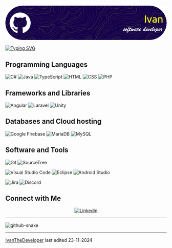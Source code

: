 ![Header](./github-header-image.png)

[![Typing SVG](https://readme-typing-svg.demolab.com/?lines=Hello,+my+name+is+Ivan;Welcome+to+my+github+profile)](https://git.io/typing-svg)

## Programming Languages

<p>
    <img alt="C#" src="https://custom-icon-badges.demolab.com/badge/C%23-%23239120.svg?logo=cshrp&logoColor=white"></a>
    <img alt="Java" src="https://img.shields.io/badge/Java-%23ED8B00.svg?logo=openjdk&logoColor=white"></a>
    <img alt="TypeScript" src="https://img.shields.io/badge/TypeScript-3178C6?logo=typescript&logoColor=white"></a>
    <img alt="HTML" src="https://img.shields.io/badge/HTML-%23E34F26.svg?logo=html5&logoColor=white"></a>
    <img alt="CSS" src="https://img.shields.io/badge/CSS-1572B6?logo=css3&logoColor=white"></a>
    <img alt="PHP" src="https://img.shields.io/badge/php-%23777BB4.svg?&logo=php&logoColor=white"></a>
</p>

## Frameworks and Libraries
<p>
    <img alt="Angular" src="https://img.shields.io/badge/Angular-%23DD0031.svg?logo=angular&logoColor=white"></a>
    <img alt="Laravel" src="https://img.shields.io/badge/Laravel-%23FF2D20.svg?logo=laravel&logoColor=white"></a>
    <img alt="Unity" src="https://img.shields.io/badge/Unity-%23000000.svg?logo=unity&logoColor=white"></a>
</p>

## Databases and Cloud hosting
<p>
    <img alt="Google Firebase" src="https://img.shields.io/badge/Firebase-039BE5?logo=Firebase&logoColor=white"></a>
    <img alt="MariaDB" src="https://img.shields.io/badge/MariaDB-003545?logo=mariadb&logoColor=white"></a>
    <img alt="MySQL" src="https://img.shields.io/badge/MySQL-4479A1?logo=mysql&logoColor=white"></a>
</p>

## Software and Tools
<p>
  <img alt="Git" src="https://img.shields.io/badge/Git-F05032?logo=git&logoColor=white"></a>
  <img alt="SourceTree" src="https://img.shields.io/badge/Sourcetree-0052CC?logo=sourcetree&logoColor=white"></a>
  
  <img alt="Visual Studio Code" src="https://custom-icon-badges.demolab.com/badge/Visual%20Studio%20Code-0078d7.svg?logo=vsc&logoColor=white"></a>
  <img alt="Eclipse" src="https://img.shields.io/badge/Eclipse-FE7A16.svg?logo=Eclipse&logoColor=white"></a>
  <img alt="Android Studio" src="https://img.shields.io/badge/Android%20Studio-3DDC84?logo=android&logoColor=white"></a>

  <img alt="Jira" src="https://img.shields.io/badge/Jira-0052CC?logo=jira&logoColor=white"></a>
  <img alt="Discord" src="https://img.shields.io/badge/Discord-%235865F2.svg?&logo=discord&logoColor=white"></a>
</p>

## Connect with Me

<p align="center">
   <a href="#"><img alt="Linkedin"  title="My Linkedin" src="https://img.shields.io/badge/LinkedIn-0A66C2?logo=linkedin&logoColor=white"></a>
</p>

------

<picture>
  <source media="(prefers-color-scheme: dark)" srcset="https://raw.githubusercontent.com/IvanTheDeveloper/IvanTheDeveloper/output/github-contribution-grid-snake-dark.svg" />
  <source media="(prefers-color-scheme: light)" srcset="https://raw.githubusercontent.com/IvanTheDeveloper/IvanTheDeveloper/output/github-contribution-grid-snake.svg" />
  <img alt="github-snake" src="https://raw.githubusercontent.com/IvanTheDeveloper/IvanTheDeveloper/output/github-snake.svg" />
</picture>

------
[IvanTheDeveloper](https://github.com/IvanTheDeveloper)
last edited 23-11-2024
